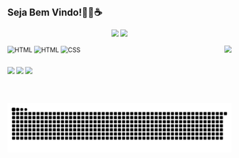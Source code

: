 ## Seja Bem Vindo!👨‍💻☕


<div align="center">
  <img height="150em" src="https://github-readme-stats.vercel.app/api?username=GomesB07&show_icons=true&theme=highcontrast&include_all_commits=true&count_private=true"/>
  <img height="150em" src="https://github-readme-stats.vercel.app/api/top-langs/?username=GomesB07&layout=compact&langs_count=7&theme=highcontrast"/>
</div>
<div style="display: inline_block"><br>
 <img align="center" alt="HTML" src="https://img.shields.io/badge/JavaScript-323330?style=for-the-badge&logo=javascript&logoColor=F7DF1E">
	<img align="center" alt="HTML" src="https://img.shields.io/badge/HTML5-E34F26?style=for-the-badge&logo=html5&logoColor=white">
 <img align="center" alt="CSS" src="https://img.shields.io/badge/CSS3-1572B6?style=for-the-badge&logo=css3&logoColor=white">
 <img align="right" src="https://i.picasion.com/pic91/c31713c3fe0b077016e2cc6d6b18ee2b.gif" height="130" border="0"/>
</div>
  
  ##

<div> 

  <a href="https://instagram.com/b_gomes75" target="_blank"><img src="https://img.shields.io/badge/-Instagram-%23E4405F?style=for-the-badge&logo=instagram&logoColor=white" target="_blank"></a>
  <a href = "mailto:bruno.dev07@gmail.com"><img src="https://img.shields.io/badge/-Gmail-%23333?style=for-the-badge&logo=gmail&logoColor=white" target="_blank"></a>
  <a href="https://www.linkedin.com/in/bruno-luis-07" target="_blank"><img src="https://img.shields.io/badge/-LinkedIn-%230077B5?style=for-the-badge&logo=linkedin&logoColor=white" target="_blank"></a> 
 
 ![Snake animation](https://github.com/GomesB07/GomesB07/blob/output/github-contribution-grid-snake.svg)
 
</div>
